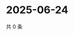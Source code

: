 # 2025-06-24

共 0 条

<!-- BEGIN ZHIHUVIDEO -->
<!-- 最后更新时间 Tue Jun 24 2025 13:14:29 GMT+0800 (China Standard Time) -->

<!-- END ZHIHUVIDEO -->
